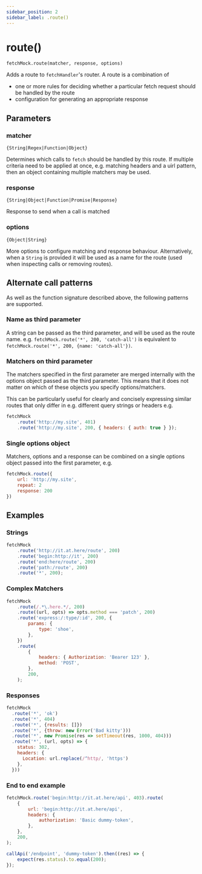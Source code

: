 ```yaml
---
sidebar_position: 2
sidebar_label: .route()
---
```


# route()

`fetchMock.route(matcher, response, options)`

Adds a route to `fetchHandler`'s router. A route is a combination of

- one or more rules for deciding whether a particular fetch request should be handled by the route
- configuration for generating an appropriate response

## Parameters

### matcher

`{String|Regex|Function|Object}`

Determines which calls to `fetch` should be handled by this route. If multiple criteria need to be applied at once, e.g. matching headers and a uirl pattern, then an object containing multiple matchers may be used.

### response

`{String|Object|Function|Promise|Response}`

Response to send when a call is matched

### options

`{Object|String}`

More options to configure matching and response behaviour. Alternatively, when a `String` is provided it will be used as a name for the route (used when inspecting calls or removing routes).

## Alternate call patterns

As well as the function signature described above, the following patterns are supported.

### Name as third parameter

A string can be passed as the third parameter, and will be used as the route name. e.g.
`fetchMock.route('*', 200, 'catch-all')` is equivalent to `fetchMock.route('*', 200, {name: 'catch-all'})`.

### Matchers on third parameter

The matchers specified in the first parameter are merged internally with the options object passed as the third parameter. This means that it does not matter on which of these objects you specify options/matchers.

This can be particularly useful for clearly and concisely expressing similar routes that only differ in e.g. different query strings or headers e.g.

```js
fetchMock
	.route('http://my.site', 401)
	.route('http://my.site', 200, { headers: { auth: true } });
```

### Single options object

Matchers, options and a response can be combined on a single options object passed into the first parameter, e.g.

```js
fetchMock.route({
	url: 'http://my.site',
	repeat: 2
	response: 200
})

```

## Examples

### Strings

```js
fetchMock
	.route('http://it.at.here/route', 200)
	.route('begin:http://it', 200)
	.route('end:here/route', 200)
	.route('path:/route', 200)
	.route('*', 200);
```

### Complex Matchers

```js
fetchMock
	.route(/.*\.here.*/, 200)
	.route((url, opts) => opts.method === 'patch', 200)
	.route('express:/:type/:id', 200, {
		params: {
			type: 'shoe',
		},
	})
	.route(
		{
			headers: { Authorization: 'Bearer 123' },
			method: 'POST',
		},
		200,
	);
```

### Responses

```js
fetchMock
  .route('*', 'ok')
  .route('*', 404)
  .route('*', {results: []})
  .route('*', {throw: new Error('Bad kitty')))
  .route('*', new Promise(res => setTimeout(res, 1000, 404)))
  .route('*', (url, opts) => {
    status: 302,
    headers: {
      Location: url.replace(/^http/, 'https')
    },
  }))
```

### End to end example

```js
fetchMock.route('begin:http://it.at.here/api', 403).route(
	{
		url: 'begin:http://it.at.here/api',
		headers: {
			authorization: 'Basic dummy-token',
		},
	},
	200,
);

callApi('/endpoint', 'dummy-token').then((res) => {
	expect(res.status).to.equal(200);
});
```
